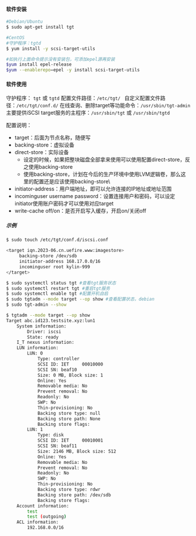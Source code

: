 #### 软件安装
```bash
#Debian/Ubuntu
$ sudo apt-get install tgt

#CentOS
#守护程序：tgtd
$ yum install -y scsi-target-utils

#如执行上面命令提示没有安装包，可添加epel源再安装
$yum install epel-release
$yum --enablerepo=epel -y install scsi-target-utils
```
#### 软件使用

守护程序： `tgt` 或 `tgtd`
配置文件路径：`/etc/tgt/ `
自定义配置文件路径：`/etc/tgt/conf.d/`
在线查询、删除target等功能命令：`/usr/sbin/tgt-admin`
主要提供iSCSI target服务的主程序：`/usr/sbin/tgt` 或 `/usr/sbin/tgtd`

配置说明：
- target：后面为节点名称，随便写
- backing-store：虚拟设备
- direct-store：实际设备
  - 设定的时候，如果把整块磁盘全部拿来使用可以使用配置direct-store，反之使用backing-store
  - 使用backing-store，计划在今后的生产环境中使用LVM逻辑卷，那么这里的配置还是应该使用backing-store\
- initiator-address：用户端地址，即可以允许连接的IP地址或地址范围
- incominguser username password：设置连接用户和密码，可以设定initiator使用账户密码才可以使用对应target 
- write-cache off/on：是否开启写入缓存，开启on/关闭off

##### 示例
```bash
$ sudo touch /etc/tgt/conf.d/iscsi.conf

<target iqn.2023-06.cn.uefire.www:imagestore>
     backing-store /dev/sdb
     initiator-address 168.17.0.0/16
     incominguser root kylin-999
</target>
```
```bash
$ sudo systemctl status tgt #查看tgt服务状态
$ sudo systemctl restart tgt #重启tgt服务
$ sudo systemctl enable tgt #配置开机自启
$ sudo tgtadm --mode target --op show #查看配置状态，debian
$ sudo tgt-admin --show
```
```bash
$ tgtadm --mode target --op show
Target abc.id123.testsite.xyz:lun1
    System information:
        Driver: iscsi
        State: ready
    I_T nexus information:
    LUN information:
        LUN: 0
            Type: controller
            SCSI ID: IET     00010000
            SCSI SN: beaf10
            Size: 0 MB, Block size: 1
            Online: Yes
            Removable media: No
            Prevent removal: No
            Readonly: No
            SWP: No
            Thin-provisioning: No
            Backing store type: null
            Backing store path: None
            Backing store flags: 
        LUN: 1
            Type: disk
            SCSI ID: IET     00010001
            SCSI SN: beaf11
            Size: 2146 MB, Block size: 512
            Online: Yes
            Removable media: No
            Prevent removal: No
            Readonly: No
            SWP: No
            Thin-provisioning: No
            Backing store type: rdwr
            Backing store path: /dev/sdb
            Backing store flags: 
    Account information:
        test
        test (outgoing)
    ACL information:
        192.168.0.0/16
```